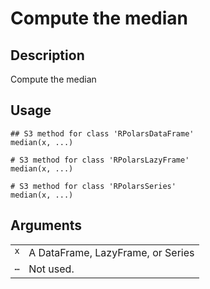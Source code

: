 

# Compute the median

## Description

Compute the median

## Usage

<pre><code class='language-R'>## S3 method for class 'RPolarsDataFrame'
median(x, ...)

# S3 method for class 'RPolarsLazyFrame'
median(x, ...)

# S3 method for class 'RPolarsSeries'
median(x, ...)
</code></pre>

## Arguments

<table>
<tr>
<td style="white-space: nowrap; font-family: monospace; vertical-align: top">
<code id="median.RPolarsDataFrame_:_x">x</code>
</td>
<td>
A DataFrame, LazyFrame, or Series
</td>
</tr>
<tr>
<td style="white-space: nowrap; font-family: monospace; vertical-align: top">
<code id="median.RPolarsDataFrame_:_...">…</code>
</td>
<td>
Not used.
</td>
</tr>
</table>
